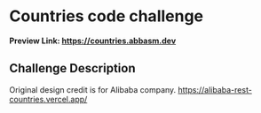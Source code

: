 # Countries code challenge

<b>Preview Link: https://countries.abbasm.dev</b>

## Challenge Description

Original design credit is for Alibaba company. https://alibaba-rest-countries.vercel.app/
